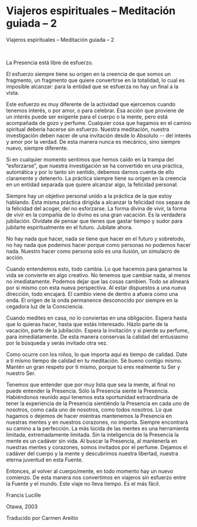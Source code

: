 # Viajeros espirituales – Meditación guiada – 2

Viajeros espirituales &ndash; Meditaci&oacute;n guiada &ndash; 2

**&nbsp;**

La Presencia est&aacute; libre de esfuerzo.

El esfuerzo siempre tiene su origen en la creencia de que somos un fragmento, un fragmento que quiere convertirse en la totalidad, lo cual es imposible alcanzar: para la entidad que se esfuerza no hay un final a la vista.

Este esfuerzo es muy diferente de la actividad que ejercemos cuando tenemos inter&eacute;s, o por amor, o para celebrar. Esa acci&oacute;n que proviene de un inter&eacute;s puede ser exigente para el cuerpo o la mente, pero est&aacute; acompa&ntilde;ada de gozo y perfume. Cualquier cosa que hagamos en el camino spiritual deberia hacerse sin esfuerzo. Nuestra meditaci&oacute;n, nuestra investigaci&oacute;n deben nacer de una invitaci&oacute;n desde lo Absoluto -- del inter&eacute;s y amor por la verdad. De esta manera nunca es mec&aacute;nico, sino siempre nuevo, siempre diferente.

Si en cualquier momento sentimos que hemos ca&iacute;do en la trampa del &ldquo;esforzarse&rdquo;, que nuestra investigaci&oacute;n se ha convertido en una pr&aacute;ctica, autom&aacute;tica y por lo tanto sin sentido, debemos darnos cuenta de ello claramente y detenerlo. La pr&aacute;ctica siempre tiene su origen en la creencia en un entidad separada que quiere alcanzar algo, la felicidad personal.

Siempre hay un objetivo personal unido a la pr&aacute;ctica de la que estoy hablando. Esta misma pr&aacute;ctica dirigida a alcanzar la felicidad nos separa de la felicidad del acoger, del no esforzarse. La forma divina de vivir, la forma de vivir en la compa&ntilde;&iacute;a de lo divino es una gran vacaci&oacute;n. Es la verdadera jubilaci&oacute;n. Olv&iacute;date de pensar que tienes que gastar tiempo y sudor para jubilarte espiritualmente en el futuro. Jub&iacute;late ahora.

No hay nada que hacer, nada se tiene que hacer en el futuro y sobretodo, no hay nada que podemos hacer porque como personas no podemos hacer nada. Nuestro hacer como persona solo es una ilusi&oacute;n, un simulacro de acci&oacute;n.

Cuando entendemos esto, todo cambia. Lo que hacemos para ganarnos la vida se convierte en algo creativo. No tenemos que cambiar nada, al menos no imediatamente. Podemos dejar que las cosas cambien. Todo se alinear&aacute; por si mismo con esta nueva perspectiva. Al estar dispuestos a una nueva direcci&oacute;n, todo encajar&aacute;. El cambio viene de dentro a afuera como una onda. El origen de la onda permanence desconocido por siempre en la cegadora luz de la Consciencia.

Cuando medites en casa, no lo conviertas en una obligaci&oacute;n. Espera hasta que lo quieras hacer, hasta que est&aacute;s interesado. H&aacute;zlo parte de la vacaci&oacute;n, parte de la jubilaci&oacute;n. Espera la invitaci&oacute;n y si pierde su perfume, para inmediatamente. De esta manera conservas la calidad del entusiasmo por la b&uacute;squeda y ser&aacute;s invitado otra vez.

Como ocurre con los ni&ntilde;os, lo que importa aqu&iacute; es tiempo de calidad. Date a t&iacute; mismo tiempo de calidad en tu meditaci&oacute;n. S&eacute; bueno contigo mismo. Mant&eacute;n un gran respeto por t&iacute; mismo, porque t&uacute; eres realmente tu Ser y nuestro Ser.

Tenemos que entender que por muy lista que sea la mente, al final no puede entender la Presencia. S&oacute;lo la Presencia siente la Presencia. Habi&eacute;ndonos reunido aqu&iacute; tenemos esta oportunidad extraordinaria de tener la experiencia de la Presencia sienti&eacute;ndo la Presencia en cada uno de nosotros, como cada uno de nosotros, como todos nosotros. Lo que hagamos o dejemos de hacer mientras mantenemos la Presencia en nuestras mentes y en nuestros corazones, no importa. Siempre encontrar&aacute; su camino a la perfecci&oacute;n. La m&aacute;s l&uacute;cida de las mentes es una herramienta limitada, extremadamente limitada. Sin la inteligencia de la Presencia la mente es un cad&aacute;ver sin vida. Al buscar la Presencia, al mantenerla en nuestras mentes y corazones, somos invitados por el perfume. Dejamos el cad&aacute;ver del cuerpo y la mente y descubrimos nuestra libertad, nuestra eterna juventud en esta Fuente.

Entonces, al volver al cuerpo/mente, en todo momento hay un nuevo comienzo. De esta manera nos convertimos en viajeros sin esfuerzo entre la Fuente y el mundo. Este viaje no lleva tiempo. Es el m&aacute;s f&aacute;cil.

Francis Lucille

Otawa, 2003

Traducido por Carmen Areitio

